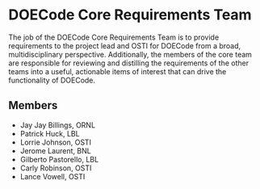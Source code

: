 # DOECode Core Requirements Team
The job of the DOECode Core Requirements Team is to provide requirements to the project lead and OSTI for DOECode from a broad, multidisciplinary perspective. Additionally, the members of the core team are responsible for reviewing and distilling the requirements of the other teams into a useful, actionable items of interest that can drive the functionality of DOECode.

## Members
- Jay Jay Billings, ORNL
- Patrick Huck, LBL
- Lorrie Johnson, OSTI
- Jerome Laurent, BNL
- Gilberto Pastorello, LBL
- Carly Robinson, OSTI
- Lance Vowell, OSTI